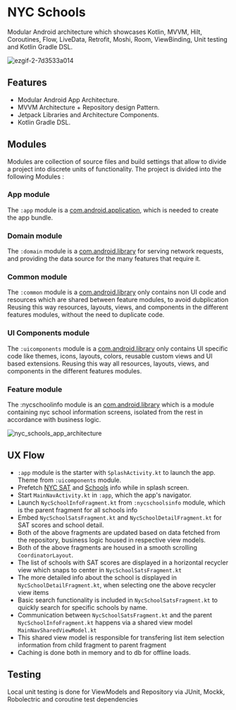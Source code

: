 # NYC Schools

Modular Android architecture which showcases Kotlin, MVVM, Hilt, Coroutines, Flow, LiveData, Retrofit, Moshi, Room, ViewBinding, Unit testing and Kotlin Gradle DSL.

![ezgif-2-7d3533a014](https://user-images.githubusercontent.com/833213/201634193-3dd57d4c-b875-4821-a90b-cf9ba5052c38.gif)

## Features

* Modular Android App Architecture.
* MVVM Architecture + Repository design Pattern.
* Jetpack Libraries and Architecture Components.
* Kotlin Gradle DSL.

## Modules

Modules are collection of source files and build settings that allow to divide a project into discrete units of functionality. The project is divided into the following Modules :

### App module
The `:app` module is a [com.android.application](https://developer.android.com/studio/build/configure-app-module), which is needed to create the app bundle.

### Domain module
The `:domain` module is a [com.android.library](https://developer.android.com/studio/projects/android-library) for serving network requests, and providing the data source for the many features that require it.

### Common module
The `:common` module is a [com.android.library](https://developer.android.com/studio/projects/android-library) only contains non UI code and resources which are shared between feature modules, to avoid dubplication Reusing this way resources, layouts, views, and components in the different features modules, without the need to duplicate code.

### UI Components module
The `:uicomponents` module is a [com.android.library](https://developer.android.com/studio/projects/android-library) only contains UI specific code like themes, icons, layouts, colors, reusable custom views and UI based extensions. Reusing this way all resources, layouts, views, and components in the different features modules.

### Feature module
The :nycschoolinfo module is an [com.android.library](https://developer.android.com/studio/projects/android-library) which is a module containing nyc school information screens, isolated from the rest in accordance with business logic.

![nyc_schools_app_architecture](https://user-images.githubusercontent.com/833213/201615297-6399dd4d-f9f8-4110-9289-a4d9724372d6.jpg)

## UX Flow

* `:app` module is the starter with `SplashActivity.kt` to launch the app. Theme from `:uicomponents` module.
* Prefetch [NYC SAT](https://dev.socrata.com/foundry/data.cityofnewyork.us/f9bf-2cp4) and [Schools](https://dev.socrata.com/foundry/data.cityofnewyork.us/s3k6-pzi2) info while in splash screen.
* Start `MainNavActivity.kt` in `:app`, which the app's navigator.
* Launch `NycSchoolInfoFragment.kt` from `:nycschoolsinfo` module, which is the parent fragment for all schools info
* Embed `NycSchoolSatsFragment.kt` and `NycSchoolDetailFragment.kt` for SAT scores and school detail.
* Both of the above fragments are updated based on data fetched from the repository, business logic housed in respective view models.
* Both of the above fragments are housed in a smooth scrolling `CoordinatorLayout`.
* The list of schools with SAT scores are displayed in a horizontal recycler view which snaps to center in `NycSchoolSatsFragment.kt`
* The more detailed info about the school is displayed in `NycSchoolDetailFragment.kt`, when selecting one the above recycler view items
* Basic search functionality is included in `NycSchoolSatsFragment.kt` to quickly search for specific schools by name.
* Communication between `NycSchoolSatsFragment.kt` and the parent `NycSchoolInfoFragment.kt` happens via a shared view model `MainNavSharedViewModel.kt`
* This shared view model is responsible for transfering list item selection information from child fragment to parent fragment
* Caching is done both in memory and to db for offline loads.

## Testing

Local unit testing is done for ViewModels and Repository via JUnit, Mockk, Robolectric and coroutine test dependencies
